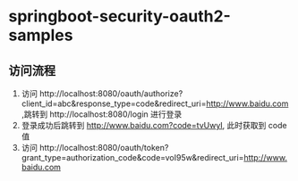 # springboot-security-oauth2-samples

## 访问流程

1. 访问 http://localhost:8080/oauth/authorize?client_id=abc&response_type=code&redirect_uri=http://www.baidu.com ,跳转到 http://localhost:8080/login 进行登录
2. 登录成功后跳转到 http://www.baidu.com?code=tvUwyI, 此时获取到 code 值
3. 访问 http://localhost:8080/oauth/token?grant_type=authorization_code&code=voI95w&redirect_uri=http://www.baidu.com







